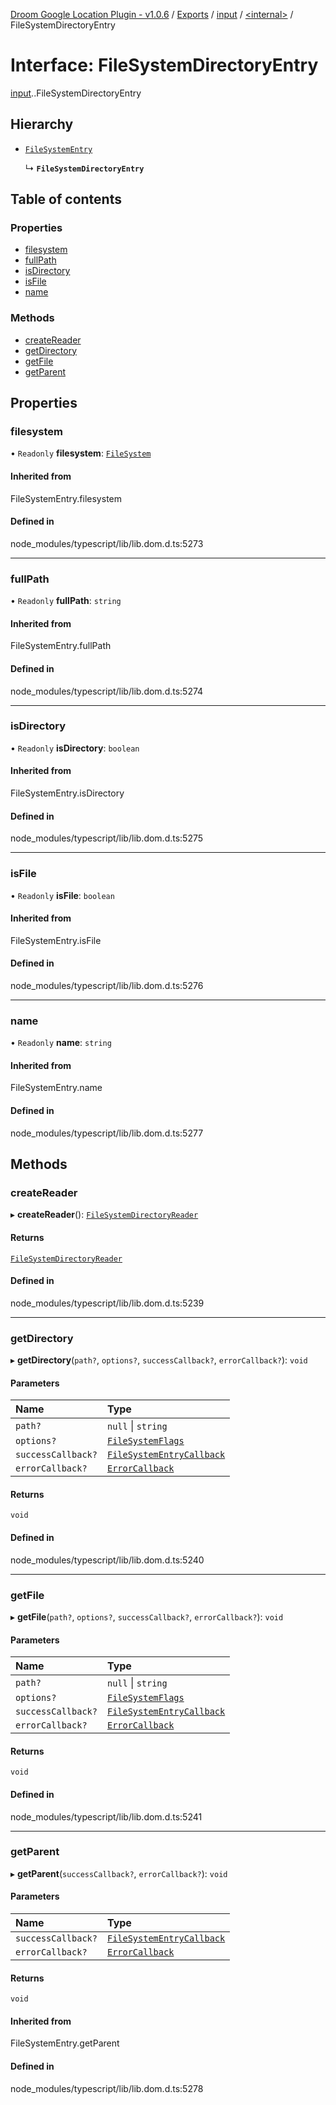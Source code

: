 [Droom Google Location Plugin - v1.0.6](../README.md) / [Exports](../modules.md) / [input](../modules/input.md) / [<internal\>](../modules/input._internal_.md) / FileSystemDirectoryEntry

# Interface: FileSystemDirectoryEntry

[input](../modules/input.md).[<internal>](../modules/input._internal_.md).FileSystemDirectoryEntry

## Hierarchy

- [`FileSystemEntry`](../modules/input._internal_.md#filesystementry)

  ↳ **`FileSystemDirectoryEntry`**

## Table of contents

### Properties

- [filesystem](input._internal_.FileSystemDirectoryEntry.md#filesystem)
- [fullPath](input._internal_.FileSystemDirectoryEntry.md#fullpath)
- [isDirectory](input._internal_.FileSystemDirectoryEntry.md#isdirectory)
- [isFile](input._internal_.FileSystemDirectoryEntry.md#isfile)
- [name](input._internal_.FileSystemDirectoryEntry.md#name)

### Methods

- [createReader](input._internal_.FileSystemDirectoryEntry.md#createreader)
- [getDirectory](input._internal_.FileSystemDirectoryEntry.md#getdirectory)
- [getFile](input._internal_.FileSystemDirectoryEntry.md#getfile)
- [getParent](input._internal_.FileSystemDirectoryEntry.md#getparent)

## Properties

### filesystem

• `Readonly` **filesystem**: [`FileSystem`](../modules/input._internal_.md#filesystem)

#### Inherited from

FileSystemEntry.filesystem

#### Defined in

node_modules/typescript/lib/lib.dom.d.ts:5273

___

### fullPath

• `Readonly` **fullPath**: `string`

#### Inherited from

FileSystemEntry.fullPath

#### Defined in

node_modules/typescript/lib/lib.dom.d.ts:5274

___

### isDirectory

• `Readonly` **isDirectory**: `boolean`

#### Inherited from

FileSystemEntry.isDirectory

#### Defined in

node_modules/typescript/lib/lib.dom.d.ts:5275

___

### isFile

• `Readonly` **isFile**: `boolean`

#### Inherited from

FileSystemEntry.isFile

#### Defined in

node_modules/typescript/lib/lib.dom.d.ts:5276

___

### name

• `Readonly` **name**: `string`

#### Inherited from

FileSystemEntry.name

#### Defined in

node_modules/typescript/lib/lib.dom.d.ts:5277

## Methods

### createReader

▸ **createReader**(): [`FileSystemDirectoryReader`](../modules/input._internal_.md#filesystemdirectoryreader)

#### Returns

[`FileSystemDirectoryReader`](../modules/input._internal_.md#filesystemdirectoryreader)

#### Defined in

node_modules/typescript/lib/lib.dom.d.ts:5239

___

### getDirectory

▸ **getDirectory**(`path?`, `options?`, `successCallback?`, `errorCallback?`): `void`

#### Parameters

| Name | Type |
| :------ | :------ |
| `path?` | ``null`` \| `string` |
| `options?` | [`FileSystemFlags`](input._internal_.FileSystemFlags.md) |
| `successCallback?` | [`FileSystemEntryCallback`](input._internal_.FileSystemEntryCallback.md) |
| `errorCallback?` | [`ErrorCallback`](input._internal_.ErrorCallback.md) |

#### Returns

`void`

#### Defined in

node_modules/typescript/lib/lib.dom.d.ts:5240

___

### getFile

▸ **getFile**(`path?`, `options?`, `successCallback?`, `errorCallback?`): `void`

#### Parameters

| Name | Type |
| :------ | :------ |
| `path?` | ``null`` \| `string` |
| `options?` | [`FileSystemFlags`](input._internal_.FileSystemFlags.md) |
| `successCallback?` | [`FileSystemEntryCallback`](input._internal_.FileSystemEntryCallback.md) |
| `errorCallback?` | [`ErrorCallback`](input._internal_.ErrorCallback.md) |

#### Returns

`void`

#### Defined in

node_modules/typescript/lib/lib.dom.d.ts:5241

___

### getParent

▸ **getParent**(`successCallback?`, `errorCallback?`): `void`

#### Parameters

| Name | Type |
| :------ | :------ |
| `successCallback?` | [`FileSystemEntryCallback`](input._internal_.FileSystemEntryCallback.md) |
| `errorCallback?` | [`ErrorCallback`](input._internal_.ErrorCallback.md) |

#### Returns

`void`

#### Inherited from

FileSystemEntry.getParent

#### Defined in

node_modules/typescript/lib/lib.dom.d.ts:5278
